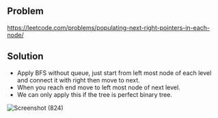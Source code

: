 ## Problem

https://leetcode.com/problems/populating-next-right-pointers-in-each-node/

## Solution

- Apply BFS without queue, just start from left most node of each level and connect it with right then move to next.
- When you reach end move to left most node of next level.
- We can only apply this if the tree is perfect binary tree.


![Screenshot (824)](https://user-images.githubusercontent.com/67089723/221895381-ec8046d9-92a4-4882-b498-3e6df3ca317c.png)
